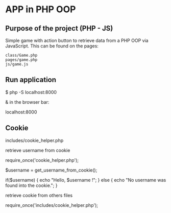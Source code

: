 # APP in PHP OOP

## Purpose of the project (PHP - JS)

Simple game with action button to retrieve data from a PHP OOP via JavaScript. This can be found on the pages:

    class/Game.php
    pages/game.php
    js/game.js

## Run application

$ php -S localhost:8000

& in the browser bar:

localhost:8000

## Cookie

includes/cookie_helper.php

<?php
    function get_username_from_cookie() {
        if(isset($_COOKIE['username'])) {
            return $_COOKIE['username'];
        } else {
            return false;
        }
    }
?>

retrieve username from cookie

require_once('cookie_helper.php');

$username = get_username_from_cookie();

if($username) {
    echo "Hello, $username !";
} else {
    echo "No username was found into the cookie.";
}

retrieve cookie from others files

require_once('includes/cookie_helper.php');
